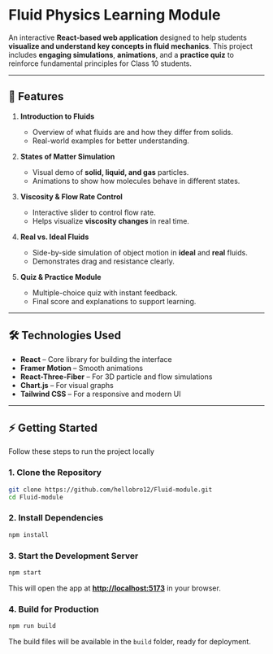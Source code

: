 

# **Fluid Physics Learning Module**

An interactive **React-based web application** designed to help students **visualize and understand key concepts in fluid mechanics**. This project includes **engaging simulations**, **animations**, and a **practice quiz** to reinforce fundamental principles for Class 10 students.

---

## **🚀 Features**

1. **Introduction to Fluids**

   * Overview of what fluids are and how they differ from solids.
   * Real-world examples for better understanding.

2. **States of Matter Simulation**

   * Visual demo of **solid, liquid, and gas** particles.
   * Animations to show how molecules behave in different states.

3. **Viscosity & Flow Rate Control**

   * Interactive slider to control flow rate.
   * Helps visualize **viscosity changes** in real time.

4. **Real vs. Ideal Fluids**

   * Side-by-side simulation of object motion in **ideal** and **real** fluids.
   * Demonstrates drag and resistance clearly.

5. **Quiz & Practice Module**

   * Multiple-choice quiz with instant feedback.
   * Final score and explanations to support learning.

---

## **🛠️ Technologies Used**

* **React** – Core library for building the interface
* **Framer Motion** – Smooth animations
* **React-Three-Fiber** – For 3D particle and flow simulations
* **Chart.js** – For visual graphs
* **Tailwind CSS** – For a responsive and modern UI

---

## **⚡ Getting Started**

Follow these steps to run the project locally

### **1. Clone the Repository**

```bash
git clone https://github.com/hellobro12/Fluid-module.git
cd Fluid-module
```

### **2. Install Dependencies**

```bash
npm install
```

### **3. Start the Development Server**

```bash
npm start
```

This will open the app at **[http://localhost:5173](http://localhost:5173)** in your browser.

### **4. Build for Production**

```bash
npm run build
```

The build files will be available in the `build` folder, ready for deployment.





